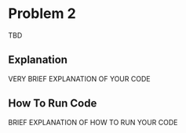 # Problem 2

TBD

## Explanation

VERY BRIEF EXPLANATION OF YOUR CODE

## How To Run Code

BRIEF EXPLANATION OF HOW TO RUN YOUR CODE